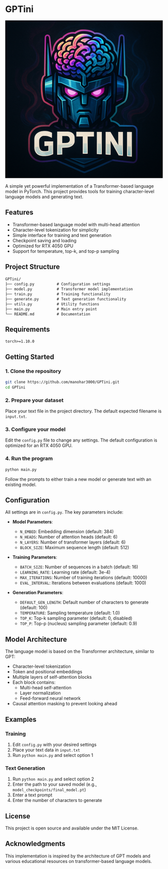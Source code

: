 # GPTini

![Logo](assets/GPTini_logo.png)<br>

A simple yet powerful implementation of a Transformer-based language model in PyTorch. This project provides tools for training character-level language models and generating text.

## Features

- Transformer-based language model with multi-head attention
- Character-level tokenization for simplicity
- Simple interface for training and text generation
- Checkpoint saving and loading
- Optimized for RTX 4050 GPU
- Support for temperature, top-k, and top-p sampling

## Project Structure

```
GPTini/
├── config.py          # Configuration settings
├── model.py           # Transformer model implementation
├── train.py           # Training functionality
├── generate.py        # Text generation functionality
├── utils.py           # Utility functions
├── main.py            # Main entry point
└── README.md          # Documentation
```

## Requirements

```
torch>=1.10.0
```

## Getting Started

### 1. Clone the repository

```bash
git clone https://github.com/manohar3000/GPTini.git
cd GPTini
```

### 2. Prepare your dataset

Place your text file in the project directory. The default expected filename is `input.txt`.

### 3. Configure your model

Edit the `config.py` file to change any settings. The default configuration is optimized for an RTX 4050 GPU.

### 4. Run the program

```bash
python main.py
```

Follow the prompts to either train a new model or generate text with an existing model.

## Configuration

All settings are in `config.py`. The key parameters include:

- **Model Parameters**:
  - `N_EMBED`: Embedding dimension (default: 384)
  - `N_HEADS`: Number of attention heads (default: 6)
  - `N_LAYERS`: Number of transformer layers (default: 6)
  - `BLOCK_SIZE`: Maximum sequence length (default: 512)

- **Training Parameters**:
  - `BATCH_SIZE`: Number of sequences in a batch (default: 16)
  - `LEARNING_RATE`: Learning rate (default: 3e-4)
  - `MAX_ITERATIONS`: Number of training iterations (default: 10000)
  - `EVAL_INTERVAL`: Iterations between evaluations (default: 1000)

- **Generation Parameters**:
  - `DEFAULT_GEN_LENGTH`: Default number of characters to generate (default: 100)
  - `TEMPERATURE`: Sampling temperature (default: 1.0)
  - `TOP_K`: Top-k sampling parameter (default: 0, disabled)
  - `TOP_P`: Top-p (nucleus) sampling parameter (default: 0.9)

## Model Architecture

The language model is based on the Transformer architecture, similar to GPT:

- Character-level tokenization
- Token and positional embeddings
- Multiple layers of self-attention blocks
- Each block contains:
  - Multi-head self-attention
  - Layer normalization
  - Feed-forward neural network
- Causal attention masking to prevent looking ahead

## Examples

### Training

1. Edit `config.py` with your desired settings
2. Place your text data in `input.txt`
3. Run `python main.py` and select option 1

### Text Generation

1. Run `python main.py` and select option 2
2. Enter the path to your saved model (e.g., `model_checkpoints/final_model.pt`)
3. Enter a text prompt
4. Enter the number of characters to generate

## License

This project is open source and available under the MIT License.

## Acknowledgments

This implementation is inspired by the architecture of GPT models and various educational resources on transformer-based language models.